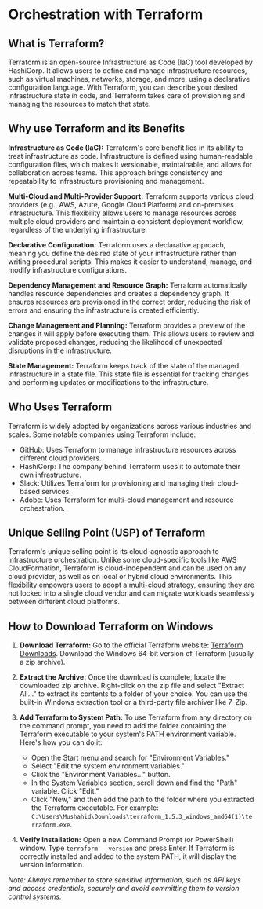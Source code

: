 # Orchestration with Terraform

## What is Terraform?

Terraform is an open-source Infrastructure as Code (IaC) tool developed by HashiCorp. It allows users to define and manage infrastructure resources, such as virtual machines, networks, storage, and more, using a declarative configuration language. With Terraform, you can describe your desired infrastructure state in code, and Terraform takes care of provisioning and managing the resources to match that state.

## Why use Terraform and its Benefits

**Infrastructure as Code (IaC):** Terraform's core benefit lies in its ability to treat infrastructure as code. Infrastructure is defined using human-readable configuration files, which makes it versionable, maintainable, and allows for collaboration across teams. This approach brings consistency and repeatability to infrastructure provisioning and management.

**Multi-Cloud and Multi-Provider Support:** Terraform supports various cloud providers (e.g., AWS, Azure, Google Cloud Platform) and on-premises infrastructure. This flexibility allows users to manage resources across multiple cloud providers and maintain a consistent deployment workflow, regardless of the underlying infrastructure.

**Declarative Configuration:** Terraform uses a declarative approach, meaning you define the desired state of your infrastructure rather than writing procedural scripts. This makes it easier to understand, manage, and modify infrastructure configurations.

**Dependency Management and Resource Graph:** Terraform automatically handles resource dependencies and creates a dependency graph. It ensures resources are provisioned in the correct order, reducing the risk of errors and ensuring the infrastructure is created efficiently.

**Change Management and Planning:** Terraform provides a preview of the changes it will apply before executing them. This allows users to review and validate proposed changes, reducing the likelihood of unexpected disruptions in the infrastructure.

**State Management:** Terraform keeps track of the state of the managed infrastructure in a state file. This state file is essential for tracking changes and performing updates or modifications to the infrastructure.

## Who Uses Terraform

Terraform is widely adopted by organizations across various industries and scales. Some notable companies using Terraform include:

- GitHub: Uses Terraform to manage infrastructure resources across different cloud providers.
- HashiCorp: The company behind Terraform uses it to automate their own infrastructure.
- Slack: Utilizes Terraform for provisioning and managing their cloud-based services.
- Adobe: Uses Terraform for multi-cloud management and resource orchestration.

## Unique Selling Point (USP) of Terraform

Terraform's unique selling point is its cloud-agnostic approach to infrastructure orchestration. Unlike some cloud-specific tools like AWS CloudFormation, Terraform is cloud-independent and can be used on any cloud provider, as well as on local or hybrid cloud environments. This flexibility empowers users to adopt a multi-cloud strategy, ensuring they are not locked into a single cloud vendor and can migrate workloads seamlessly between different cloud platforms.

## How to Download Terraform on Windows

1. **Download Terraform:** Go to the official Terraform website: [Terraform Downloads](https://www.terraform.io/downloads.html). Download the Windows 64-bit version of Terraform (usually a zip archive).

2. **Extract the Archive:** Once the download is complete, locate the downloaded zip archive. Right-click on the zip file and select "Extract All..." to extract its contents to a folder of your choice. You can use the built-in Windows extraction tool or a third-party file archiver like 7-Zip.

3. **Add Terraform to System Path:** To use Terraform from any directory on the command prompt, you need to add the folder containing the Terraform executable to your system's PATH environment variable. Here's how you can do it:
   - Open the Start menu and search for "Environment Variables."
   - Select "Edit the system environment variables."
   - Click the "Environment Variables..." button.
   - In the System Variables section, scroll down and find the "Path" variable. Click "Edit."
   - Click "New," and then add the path to the folder where you extracted the Terraform executable. For example: `C:\Users\Mushahid\Downloads\terraform_1.5.3_windows_amd64(1)\terraform.exe`.

4. **Verify Installation:** Open a new Command Prompt (or PowerShell) window. Type `terraform --version` and press Enter. If Terraform is correctly installed and added to the system PATH, it will display the version information.

*Note: Always remember to store sensitive information, such as API keys and access credentials, securely and avoid committing them to version control systems.*
